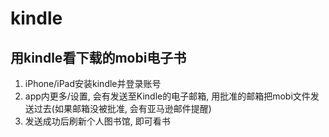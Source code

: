 # kindle

## 用kindle看下载的mobi电子书

1. iPhone/iPad安装kindle并登录账号
2. app内更多/设置, 会有发送至Kindle的电子邮箱, 用批准的邮箱把mobi文件发送过去(如果邮箱没被批准, 会有亚马逊邮件提醒)
3. 发送成功后刷新个人图书馆, 即可看书
